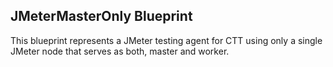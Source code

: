 ## JMeterMasterOnly Blueprint

This blueprint represents a JMeter testing agent for CTT using only a single JMeter node that serves as both, master and worker.
